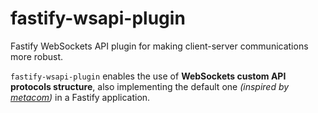 # fastify-wsapi-plugin

Fastify WebSockets API plugin for making client-server communications more robust.

`fastify-wsapi-plugin` enables the use of **WebSockets custom API protocols structure**, also implementing the default one _(inspired by [metacom](https://www.npmjs.com/package/metacom))_ in a Fastify application.
